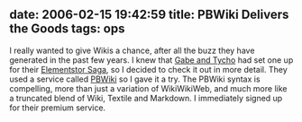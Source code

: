 date: 2006-02-15 19:42:59
title: PBWiki Delivers the Goods
tags: ops
---

I really wanted to give Wikis a chance, after all the buzz they have generated in the past few years.  I knew that [Gabe and Tycho](https://www.penny-arcade.com/) had set one up for their [Elementstor Saga](http://elothtes.pbwiki.com/), so I decided to check it out in more detail.  They used a service called [PBWiki](http://www.pbworks.com/wikis.html) so I gave it a try.  The PBWiki syntax is compelling, more than just a variation of WikiWikiWeb, and much more like a truncated blend of Wiki, Textile and Markdown.  I immediately signed up for their premium service.
